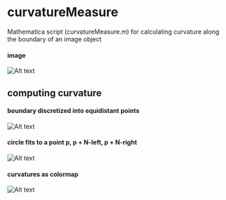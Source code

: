 # curvatureMeasure
Mathematica script (curvatureMeasure.m) for calculating curvature along the boundary of an image object

#### image

![Alt text](https://github.com/alihashmiii/curvatureMeasure/blob/master/for%20ReadMe/input.png)

## computing curvature


#### boundary discretized into equidistant points

![Alt text](https://github.com/alihashmiii/curvatureMeasure/blob/master/for%20ReadMe/mesh.png)

#### circle fits to a point p, p + N-left, p + N-right

![Alt text](https://github.com/alihashmiii/curvatureMeasure/blob/master/for%20ReadMe/circlefits.png)

#### curvatures as colormap

![Alt text](https://github.com/alihashmiii/curvatureMeasure/blob/master/for%20ReadMe/curvatures.png)
